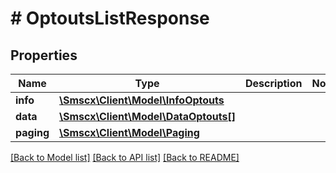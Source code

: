 # # OptoutsListResponse

## Properties

Name | Type | Description | Notes
------------ | ------------- | ------------- | -------------
**info** | [**\Smscx\Client\Model\InfoOptouts**](InfoOptouts.md) |  |
**data** | [**\Smscx\Client\Model\DataOptouts[]**](DataOptouts.md) |  |
**paging** | [**\Smscx\Client\Model\Paging**](Paging.md) |  |

[[Back to Model list]](../../README.md#models) [[Back to API list]](../../README.md#endpoints) [[Back to README]](../../README.md)
